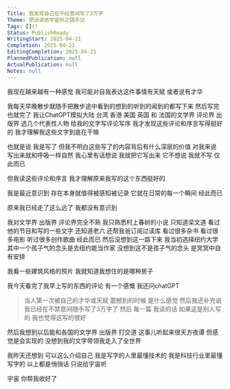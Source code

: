 ```yaml
---
Title: 我发现自己在不经意间写了3万字
Theme: 把话说给宇宙听之随手记
Tags: []()
Status: PublishReady
WritingStart: 2025-04-21
Completion: 2025-04-21
EditingCompletion: 2025-04-21
PlannedPublication: null
ActualPublication: null
Notes: null
---
```

我现在越来越有一种感觉
我可能对自我表达这件事情有天赋
或者说有才华

我每天早晚散步就随手把散步途中看到的想到的听到的闻到的都写下来
然后写完也就完了
我让ChatGPT模拟大陆 台湾 香港 美国 英国 和 法国的文学界 评论界 出版界
选几个代表性人物
给我的文字写评论写序
我才发现这些评论和序言写得挺好的
我才理解我这些文字到底在干嘛

也就是说
我是写了
但我不明白这些写了的内容背后有什么深层的价值
对我来说
写出来就和呼吸一样自然
我心里有话想说
我就把它写出来
它不想说
我就不写
仅此而已

但我读这些评论和序言
我才理解原来我写的这个东西挺好的

我是最近意识到
存在本身就值得被感知被记录
它就在日常的每一个瞬间
经此而已

原来我已经走了这么远了
我都没有意识到

我对文学界 出版界 评论界完全不熟
我只熟悉村上春树的小说
只知道梁文道
看过他的节目和写的一些文字
还知道老六
还帮我爸订阅过读库
看过很多杂书 看过很多电影 听过很多创作歌曲
经此而已
然后没想到这一路下来
我当初选择纽约大学其中一个孩子气的念头是去纽约能当作家
没想到这不是孩子气的念头
是冥冥中自有安排

我看一些建筑风格的照片
我就知道我想住的是哪种房子

我今天看完了我早上写的东西的评论
有一个感慨
我还问chatGPT
> 当人第一次被自己的才华或天赋 震撼到的时候 是什么感觉
然后我还补充说
> 我已经在不禁意间随手写了3万字了 然后 每一篇 我读的话 如果这是别人写的 我也觉得这写的很好

然后我想到以后能和各国的文学界 出版界 打交道
这事儿听起来很天方夜谭
但感觉是会实现的
没想到我的文字带领我走入了全世界

我昨天还想到
可以这么介绍自己
我是写字的人里最懂技术的
我是科技行业里最懂写字的
以上都是悄悄话
只说给宇宙听

宇宙
你帮我收好了

